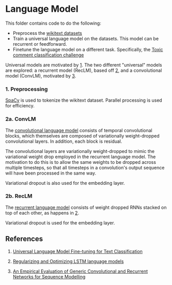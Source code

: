 # Language Model

This folder contains code to do the following:

* Preprocess the [wikitext datasets](https://einstein.ai/research/the-wikitext-long-term-dependency-language-modeling-dataset)
* Train a universal language model on the datasets. This model can be recurrent or feedforward.
* Finetune the language model on a different task. Specifically, the 
[Toxic comment classification challenge](https://www.kaggle.com/c/jigsaw-toxic-comment-classification-challenge/data)

Universal models are motivated by [1](#1). The two different "universal" models are explored: a recurrent model (RecLM), 
based off [2](#2), and a convolutional model (ConvLM), motivated by [3](#3).

### 1. Preprocessing

[SpaCy](https://spacy.io/) is used to tokenize the wikitext dataset. Parallel processing is used for efficiency.

### 2a. ConvLM

The [convolutional language model](https://github.com/GabrielTseng/LearningDataScience/blob/master/natural_language_processing/language_model/lm/models/tcn.py)
consists of temporal convolutional blocks, which themselves are composed of variationally weight-dropped convolutional layers. In addition,
each block is residual.

The convolutional layers are variationally weight-dropped to mimic the variational weight drop employed in the recurrent language model. The motivation
to do this is to allow the same weights to be dropped across multiple timesteps, so that all timesteps in a convolution's output sequence will have
been processed in the same way.

Variational dropout is also used for the embedding layer.

### 2b. RecLM

The [recurrent language model](https://github.com/GabrielTseng/LearningDataScience/blob/master/natural_language_processing/language_model/lm/models/awd_lstm.py)
consists of weight dropped RNNs stacked on top of each other, as happens in [2](#2).

Variational dropout is used for the embedding layer.

## References

1. [Universal Language Model Fine-tuning for Text Classification](https://arxiv.org/abs/1801.06146)<a name="1"></a>

2. [Regularizing and Optimizing LSTM language models](https://arxiv.org/abs/1708.02182)<a name="2"></a>

3. [An Empirical Evaluation of Generic Convolutional and Recurrent Networks for Sequence Modelling](https://arxiv.org/abs/1803.01271)<a name="3"></a>
